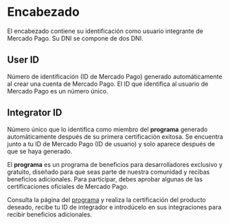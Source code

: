 # Encabezado

El encabezado contiene su identificación como usuario integrante de Mercado Pago. Su DNI se compone de dos DNI.

## User ID

Número de identificación (ID de Mercado Pago) generado automáticamente al crear una cuenta de Mercado Pago. El ID que identifica al usuario de Mercado Pago es un número único.

## Integrator ID

Número único que lo identifica como miembro del **<dev>programa** generado automáticamente después de su primera certificación exitosa. Se encuentra junto a tu ID de Mercado Pago (ID de usuario) y solo aparece después de que se haya generado.

El **<dev>programa** es un programa de beneficios para desarrolladores exclusivo y gratuito, diseñado para que seas parte de nuestra comunidad y recibas beneficios adicionales. Para participar, debes aprobar algunas de las certificaciones oficiales de Mercado Pago. 

Consulta la página del [<dev>programa](https://www.mercadopago[FAKER][URL][DOMAIN]/developers/es/developer-program) y realiza la certificación del producto deseado, recibe tu ID de integrador e introdúcelo en sus integraciones para recibir beneficios adicionales.